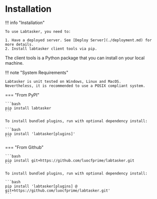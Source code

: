 # Installation

!!! info "Installation"

    To use Labtasker, you need to:

    1. Have a deployed server. See [Deploy Server](./deployment.md) for more details.
    2. Install labtasker client tools via pip.

The client tools is a Python package that you can install on your local machine.

!!! note "System Requirements"

    Labtasker is unit tested on Windows, Linux and MacOS.
    Nevertheless, it is recommended to use a POSIX compliant system.

=== "From PyPI"

    ```bash
    pip install labtasker
    ```

    To install bundled plugins, run with optional dependency install:

    ```bash
    pip install 'labtasker[plugins]'
    ```

=== "From Github"

    ```bash
    pip install git+https://github.com/luocfprime/labtasker.git
    ```

    To install bundled plugins, run with optional dependency install:

    ```bash
    pip install 'labtasker[plugins] @ git+https://github.com/luocfprime/labtasker.git'
    ```
